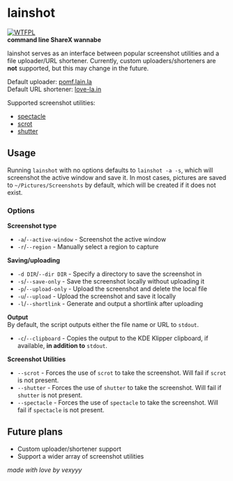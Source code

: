 # lainshot
[![WTFPL](http://www.wtfpl.net/wp-content/uploads/2012/12/wtfpl-badge-4.png)](http://wtfpl.net/)\
**command line ShareX wannabe**

lainshot serves as an interface between popular screenshot utilities and a file uploader/URL shortener. Currently, custom uploaders/shorteners are **not** supported, but this may change in the future.

Default uploader: [pomf.lain.la](https://pomf.lain.la)\
Default URL shortener: [love-la.in](https://love-la.in)

Supported screenshot utilities:
- [spectacle](https://invent.kde.org/graphics/spectacle)
- [scrot](https://github.com/resurrecting-open-source-projects/scrot)
- [shutter](https://github.com/shutter-project/shutter)

## Usage
Running `lainshot` with no options defaults to `lainshot -a -s`, which will screenshot the active window and save it. In most cases, pictures are saved to `~/Pictures/Screenshots` by default, which will be created if it does not exist.

### Options
**Screenshot type**
- `-a`/`--active-window` - Screenshot the active window
- `-r`/`--region` - Manually select a region to capture

**Saving/uploading**
- `-d DIR`/`--dir DIR` - Specify a directory to save the screenshot in
- `-s`/`--save-only` - Save the screenshot locally without uploading it
- `-p`/`--upload-only` - Upload the screenshot and delete the local file
- `-u`/`--upload` - Upload the screenshot and save it locally
- `-l`/`--shortlink` - Generate and output a shortlink after uploading

**Output**\
By default, the script outputs either the file name or URL to `stdout`.
- `-c`/`--clipboard` - Copies the output to the KDE Klipper clipboard, if available, **in addition to** `stdout`.

**Screenshot Utilities**
- `--scrot` - Forces the use of `scrot` to take the screenshot. Will fail if `scrot` is not present.
- `--shutter` - Forces the use of `shutter` to take the screenshot. Will fail if `shutter` is not present.
- `--spectacle` - Forces the use of `spectacle` to take the screenshot. Will fail if `spectacle` is not present.

## Future plans
- Custom uploader/shortener support
- Support a wider array of screenshot utilities

_made with love by vexyyy_
